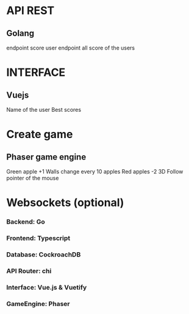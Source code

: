 # API REST

## Golang

endpoint score user
endpoint all score of the users

# INTERFACE

## Vuejs

Name of the user
Best scores

# Create game

## Phaser game engine

Green apple +1
Walls change every 10 apples
Red apples -2 
3D
Follow pointer of the mouse 

# Websockets (optional)


### Backend: Go

### Frontend: Typescript

### Database: CockroachDB

### API Router: chi

### Interface: Vue.js & Vuetify

### GameEngine: Phaser
